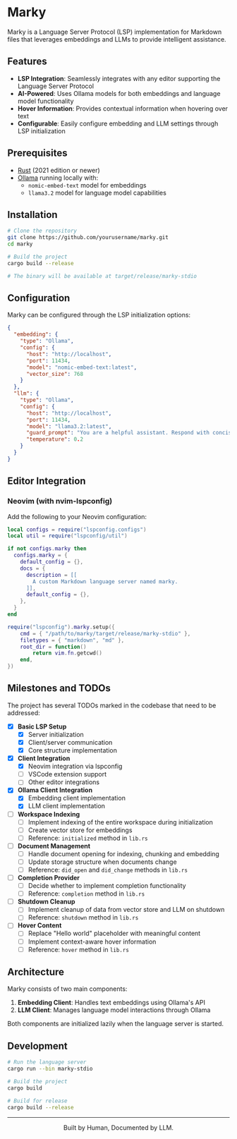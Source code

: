 # Marky

Marky is a Language Server Protocol (LSP) implementation for Markdown files that leverages embeddings and LLMs to provide intelligent assistance.

## Features

- **LSP Integration**: Seamlessly integrates with any editor supporting the Language Server Protocol
- **AI-Powered**: Uses Ollama models for both embeddings and language model functionality
- **Hover Information**: Provides contextual information when hovering over text
- **Configurable**: Easily configure embedding and LLM settings through LSP initialization

## Prerequisites

- [Rust](https://www.rust-lang.org/tools/install) (2021 edition or newer)
- [Ollama](https://ollama.ai/) running locally with:
  - `nomic-embed-text` model for embeddings
  - `llama3.2` model for language model capabilities

## Installation

```bash
# Clone the repository
git clone https://github.com/yourusername/marky.git
cd marky

# Build the project
cargo build --release

# The binary will be available at target/release/marky-stdio
```

## Configuration

Marky can be configured through the LSP initialization options:

```json
{
  "embedding": {
    "type": "Ollama",
    "config": {
      "host": "http://localhost",
      "port": 11434,
      "model": "nomic-embed-text:latest",
      "vector_size": 768
    }
  },
  "llm": {
    "type": "Ollama",
    "config": {
      "host": "http://localhost",
      "port": 11434,
      "model": "llama3.2:latest",
      "guard_prompt": "You are a helpful assistant. Respond with concise and clear responses; keep it short.",
      "temperature": 0.2
    }
  }
}
```

## Editor Integration

### Neovim (with nvim-lspconfig)

Add the following to your Neovim configuration:

```lua
local configs = require("lspconfig.configs")
local util = require("lspconfig/util")

if not configs.marky then
  configs.marky = {
    default_config = {},
    docs = {
      description = [[
        A custom Markdown language server named marky.
      ]],
      default_config = {},
    },
  }
end

require("lspconfig").marky.setup({
    cmd = { "/path/to/marky/target/release/marky-stdio" },
    filetypes = { "markdown", "md" },
    root_dir = function()
        return vim.fn.getcwd()
    end,
})
```

## Milestones and TODOs

The project has several TODOs marked in the codebase that need to be addressed:

- [x] **Basic LSP Setup**
  - [x] Server initialization 
  - [x] Client/server communication
  - [x] Core structure implementation

- [x] **Client Integration**
  - [x] Neovim integration via lspconfig
  - [ ] VSCode extension support
  - [ ] Other editor integrations

- [x] **Ollama Client Integration**
  - [x] Embedding client implementation
  - [x] LLM client implementation

- [ ] **Workspace Indexing**
  - [ ] Implement indexing of the entire workspace during initialization
  - [ ] Create vector store for embeddings
  - [ ] Reference: `initialized` method in `lib.rs`

- [ ] **Document Management**
  - [ ] Handle document opening for indexing, chunking and embedding
  - [ ] Update storage structure when documents change
  - [ ] Reference: `did_open` and `did_change` methods in `lib.rs`

- [ ] **Completion Provider**
  - [ ] Decide whether to implement completion functionality
  - [ ] Reference: `completion` method in `lib.rs`

- [ ] **Shutdown Cleanup**
  - [ ] Implement cleanup of data from vector store and LLM on shutdown
  - [ ] Reference: `shutdown` method in `lib.rs`

- [ ] **Hover Content**
  - [ ] Replace "Hello world" placeholder with meaningful content
  - [ ] Implement context-aware hover information
  - [ ] Reference: `hover` method in `lib.rs`

## Architecture

Marky consists of two main components:

1. **Embedding Client**: Handles text embeddings using Ollama's API
2. **LLM Client**: Manages language model interactions through Ollama

Both components are initialized lazily when the language server is started.

## Development

```bash
# Run the language server
cargo run --bin marky-stdio

# Build the project
cargo build

# Build for release
cargo build --release
```
---

<p align="center">Built by Human, Documented by LLM.</p>

